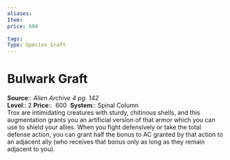 ```yaml
---
aliases: 
Item:
price: 600

tags: 
Type: Species Graft
---
```


# Bulwark Graft

**Source**:: _Alien Archive 4 pg. 142_  
**Level**:: 2
**Price**::  600 
**System**:: Spinal Column  
Trox are intimidating creatures with sturdy, chitinous shells, and this augmentation grants you an artificial version of that armor which you can use to shield your allies. When you fight defensively or take the total defense action, you can grant half the bonus to AC granted by that action to an adjacent ally (who receives that bonus only as long as they remain adjacent to you).
